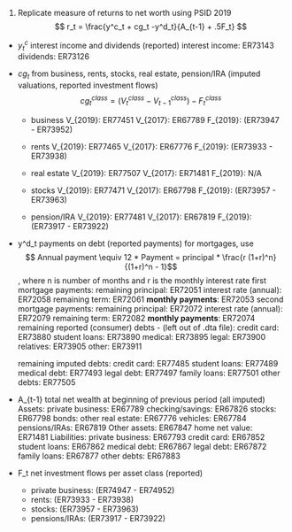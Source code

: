 1. Replicate measure of returns to net worth using PSID 2019
$$ r_t = \frac{y^c_t + cg_t -y^d_t}{A_{t-1} + .5F_t} $$

* $y^c_t$ interest income and dividends (reported)
interest income: ER73143  
dividends: ER73126 

* $cg_t$ from business, rents,  stocks,  real  estate,  pension/IRA (imputed valuations, reported investment flows)
$$ cg_t^{class} = (V_t^{class} - V_{t-1}^{class}) - F_t^{class}  $$

    * business
    V_{2019}: ER77451
    V_{2017}: ER67789
    F_{2019}: (ER73947 - ER73952)

    * rents
    V_{2019}: ER77465
    V_{2017}: ER67776
    F_{2019}: (ER73933 - ER73938)

    * real estate
    V_{2019}: ER77507
    V_{2017}: ER71481 
    F_{2019}: N/A

    * stocks
    V_{2019}: ER77471
    V_{2017}: ER67798
    F_{2019}: (ER73957 - ER73963)

    * pension/IRA
    V_{2019}: ER77481
    V_{2017}: ER67819
    F_{2019}: (ER73917 - ER73922)

* y^d_t payments on debt (reported payments)
    for mortgages, use  $$ Annual payment \equiv 12 * Payment = principal * \frac{r (1+r)^n}{(1+r)^n - 1}$$ , where n is number of months and r is the monthly interest rate
    first mortgage payments:
        remaining principal: ER72051
        interest rate (annual): ER72058
        remaining term: ER72061
        **monthly payments**: ER72053
    second mortgage payments: 
        remaining principal: ER72072
        interest rate (annual): ER72079
        remaining term: ER72082
        **monthly payments**: ER72074
    remaining reported (consumer) debts - (left out of .dta file):
        credit card: ER73880
        student loans: ER73890
        medical: ER73895
        legal: ER73900
        relatives: ER73905
        other: ER73911

    remaining imputed debts:
        credit card: ER77485
        student loans: ER77489
        medical debt: ER77493
        legal debt: ER77497
        family loans: ER77501
        other debts: ER77505

* A_{t-1} total net wealth at beginning of previous period (all imputed)
    Assets:
        private business: ER67789
        checking/savings: ER67826
        stocks: ER67798
        bonds:
        other real estate: ER67776
        vehicles: ER67784
        pensions/IRAs: ER67819
        Other assets: ER67847
        home net value: ER71481 
    Liabilities:
        private business: ER67793
        credit card: ER67852
        student loans: ER67862
        medical debt: ER67867
        legal debt: ER67872
        family loans: ER67877
        other debts: ER67883

* F_t net investment flows per asset class (reported)
    * private business: (ER74947 - ER74952)
    * rents: (ER73933 - ER73938)
    * stocks: (ER73957 - ER73963)
    * pensions/IRAs: (ER73917 - ER73922)
        


    

    

